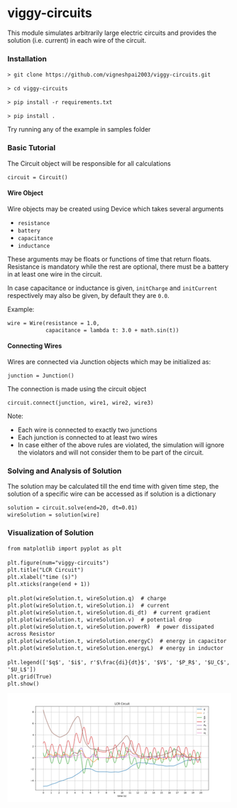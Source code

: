 # viggy-circuits

This module simulates arbitrarily large electric circuits and provides the 
solution (i.e. current) in each wire of the circuit.

### Installation

`> git clone https://github.com/vigneshpai2003/viggy-circuits.git`

`> cd viggy-circuits`

`> pip install -r requirements.txt`

`> pip install .`

Try running any of the example in samples folder

### Basic Tutorial

The Circuit object will be responsible for all calculations

```
circuit = Circuit()
```

#### Wire Object
Wire objects may be created using Device which takes several arguments

+ `resistance`
+ `battery`
+ `capacitance`
+ `inductance`

These arguments may be floats or functions of time that return floats.
Resistance is mandatory while the rest are optional,
there must be a battery in at least one wire in the circuit.

In case capacitance or inductance is given,
`initCharge` and `initCurrent` respectively may also be given,
by default they are `0.0`.

Example:
```
wire = Wire(resistance = 1.0,
            capacitance = lambda t: 3.0 + math.sin(t))
```

#### Connecting Wires
Wires are connected via Junction objects which may be initialized as:

```
junction = Junction()
```

The connection is made using the circuit object

```
circuit.connect(junction, wire1, wire2, wire3)
```

Note:

+ Each wire is connected to exactly two junctions
+ Each junction is connected to at least two wires
+ In case either of the above rules are violated,
  the simulation will ignore the violators and will not
  consider them to be part of the circuit.

### Solving and Analysis of Solution

The solution may be calculated till the end time with given time step,
the solution of a specific wire can be accessed as if solution is a dictionary

```
solution = circuit.solve(end=20, dt=0.01)
wireSolution = solution[wire]
```

### Visualization of Solution
```
from matplotlib import pyplot as plt

plt.figure(num="viggy-circuits")
plt.title("LCR Circuit")
plt.xlabel("time (s)")
plt.xticks(range(end + 1))

plt.plot(wireSolution.t, wireSolution.q)  # charge
plt.plot(wireSolution.t, wireSolution.i)  # current
plt.plot(wireSolution.t, wireSolution.di_dt)  # current gradient
plt.plot(wireSolution.t, wireSolution.v)  # potential drop
plt.plot(wireSolution.t, wireSolution.powerR)  # power dissipated across Resistor
plt.plot(wireSolution.t, wireSolution.energyC)  # energy in capacitor
plt.plot(wireSolution.t, wireSolution.energyL)  # energy in inductor

plt.legend(['$q$', '$i$', r'$\frac{di}{dt}$', '$V$', '$P_R$', '$U_C$', '$U_L$'])
plt.grid(True)
plt.show()

```
![plot](https://github.com/vigneshpai2003/viggy-circuits/blob/master/plots/plot2.png?raw=True)
